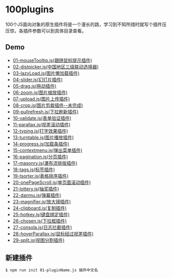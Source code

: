 # 100plugins
100个JS面向对象的原生插件将是一个漫长的路，学习到不知所措时就写个插件压压惊，各插件参数可以到具体目录查看。

## Demo
* [01-mouseTooltip.js(跟随鼠标提示插件)](https://zhw2590582.github.io/100plugins/01-mouseTooltip.js/)
* [02-distpicker.js(中国地区三级联动选择器)](https://zhw2590582.github.io/100plugins/02-distpicker.js/)
* [03-lazyLoad.js(图片懒加载插件)](https://zhw2590582.github.io/100plugins/03-lazyLoad.js/)
* [04-slider.js(幻灯片插件)](https://zhw2590582.github.io/100plugins/04-slider.js/)
* [05-drag.js(拖动插件)](https://zhw2590582.github.io/100plugins/05-drag.js/)
* [06-zoom.js(图片缩放插件)](https://zhw2590582.github.io/100plugins/06-zoom.js/)
* [07-upload.js(图片上传插件)](https://zhw2590582.github.io/100plugins/07-upload.js/)
* [08-crop.js(图片剪裁插件--未完成)](https://zhw2590582.github.io/100plugins/08-crop.js/)
* [09-pullrefresh.js(下拉刷新插件)](https://zhw2590582.github.io/100plugins/09-pullrefresh.js/)
* [10-validate.js(表单验证插件)](https://zhw2590582.github.io/100plugins/10-validate.js/)
* [11-parallax.js(视差滚动插件)](https://zhw2590582.github.io/100plugins/11-parallax.js/)
* [12-typing.js(打字效果插件)](https://zhw2590582.github.io/100plugins/12-typing.js/)
* [13-turntable.js(图片播放插件)](https://zhw2590582.github.io/100plugins/13-turntable.js/)
* [14-progress.js(加载条插件)](https://zhw2590582.github.io/100plugins/14-progress.js/)
* [15-contextmenu.js(弹出菜单插件)](https://zhw2590582.github.io/100plugins/15-contextmenu.js/)
* [16-pagination.js(分页插件)](https://zhw2590582.github.io/100plugins/16-pagination.js/)
* [17-masonry.js(瀑布流排版插件)](https://zhw2590582.github.io/100plugins/17-masonry.js/)
* [18-tags.js(标签插件)](https://zhw2590582.github.io/100plugins/18-tags.js/)
* [19-tsorter.js(表格排序插件)](https://zhw2590582.github.io/100plugins/19-tsorter.js/)
* [20-onePageScroll.js(单页面滚动插件)](https://zhw2590582.github.io/100plugins/20-onePageScroll.js/)
* [21-lottery.js(抽奖插件)](https://zhw2590582.github.io/100plugins/21-lottery.js/)
* [22-danmu.js(弹幕插件)](https://zhw2590582.github.io/100plugins/22-danmu.js/)
* [23-magnifier.js(放大镜插件)](https://zhw2590582.github.io/100plugins/23-magnifier.js/)
* [24-clipboard.js(复制插件)](https://zhw2590582.github.io/100plugins/24-clipboard.js/)
* [25-hotkey.js(键盘绑定插件)](https://zhw2590582.github.io/100plugins/25-hotkey.js/)
* [26-chosen.js(下拉框插件)](https://zhw2590582.github.io/100plugins/26-chosen.js/)
* [27-consola.js(日志拦截插件)](https://zhw2590582.github.io/100plugins/27-consola.js/)
* [28-hoverParallax.js(鼠标经过视差插件)](https://zhw2590582.github.io/100plugins/28-hoverParallax.js/)
* [29-split.js(视图分割插件)](https://zhw2590582.github.io/100plugins/29-split.js/)
<!-- new -->
  
## 新建插件

```sh
$ npm run init 01-pluginName.js 插件中文名
```
